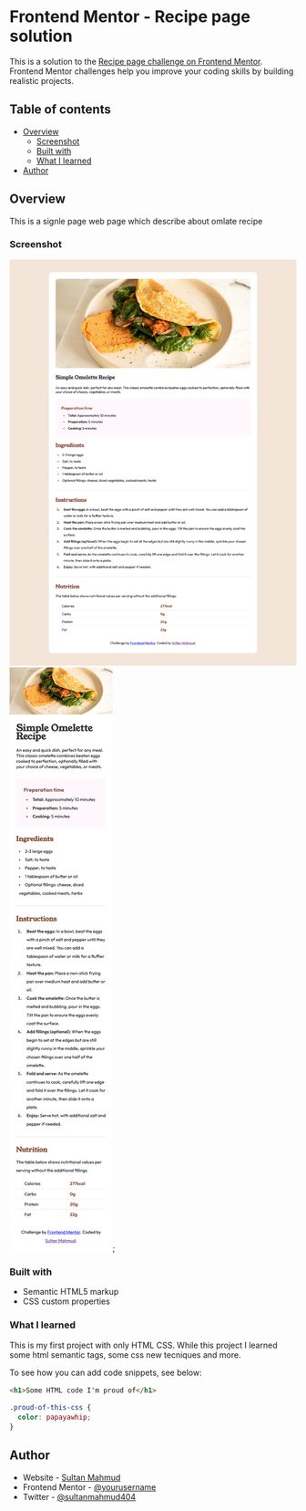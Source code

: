 # Frontend Mentor - Recipe page solution

This is a solution to the [Recipe page challenge on Frontend Mentor](https://www.frontendmentor.io/challenges/recipe-page-KiTsR8QQKm). Frontend Mentor challenges help you improve your coding skills by building realistic projects. 

## Table of contents

- [Overview](#overview)
  - [Screenshot](#screenshot)
  - [Built with](#built-with)
  - [What I learned](#what-i-learned)
- [Author](#author)

## Overview
This is a signle page web page which describe about omlate recipe

### Screenshot

![Desktop Preview](https://github.com/developer-sultan/recipe-page/blob/main/assets/images/desktop-preview.jpg)
![Mobile Preview](https://github.com/developer-sultan/recipe-page/blob/main/assets/images/mobile-preview.jpg);

### Built with

- Semantic HTML5 markup
- CSS custom properties

### What I learned

This is my first project with only HTML CSS. While this project I learned some html semantic tags, some css new tecniques and more.

To see how you can add code snippets, see below:

```html
<h1>Some HTML code I'm proud of</h1>
```
```css
.proud-of-this-css {
  color: papayawhip;
}
```
## Author

- Website - [Sultan Mahmud](https://github.com/developer-sultan)
- Frontend Mentor - [@yourusername](https://www.frontendmentor.io/profile/yourusername)
- Twitter - [@sultanmahmud404](https://www.twitter.com/yourusername)


